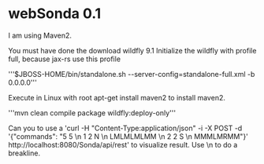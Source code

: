 # webSonda 0.1

I am using Maven2. 

You must have done the download wildfly 9.1
Initialize the wildfly with profile full, because jax-rs use this profile

'''$JBOSS-HOME/bin/standalone.sh --server-config=standalone-full.xml -b 0.0.0.0'''

Execute in Linux with root
apt-get install maven2 to install maven2.

'''mvn clean compile package wildfly:deploy-only'''

Can you to use a 'curl -H "Content-Type:application/json" -i -X POST -d '{"commands": "5 5 \n 1 2 N \n LMLMLMLMM \n 2 2 S \n MMMLMRMM"}' http://localhost:8080/Sonda/api/rest' to visualize result.
Use \n to do a breakline.


